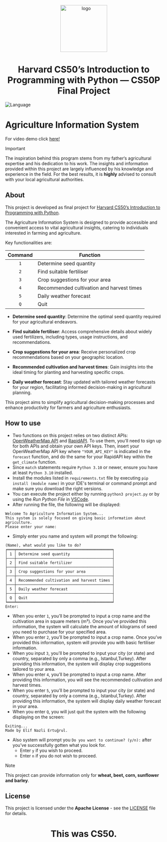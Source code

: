 <p align="center">
<img src="https://i.imgur.com/Jj740Yd.png" alt="logo" height="150"/>
</p>

<h1 align="center">
Harvard CS50’s Introduction to Programming with Python — CS50P Final Project
</h1>

![Language](https://img.shields.io/badge/Language-Python-gold)


# Agriculture Information System
 For video demo click [here!](https://youtu.be/g5Utf0XnGHs)
>[!IMPORTANT]
>The inspiration behind this program stems from my father‘s agricultural expertise and his dedication to his work. The insights and information provided within this project are largely influenced by his knowledge and experience in the field. For the best results, it is **highly** advised to consult with your local agricultural authorities.

## About
This project is developed as final project for [Harvard CS50’s Introduction to Programming with Python](https://www.harvardonline.harvard.edu/course/cs50s-introduction-programming-python).

The Agriculture Information System is designed to provide accessible and convenient access to vital agricultural insights, catering to individuals interested in farming and agriculture.

Key functionalities are:

| Command | Function |
| :---: | --- |
| `1` | Determine seed quantity |
| `2` | Find suitable fertiliser |
| `3` | Crop suggestions for your area |
| `4` | Recommended cultivation and harvest times |
| `5` | Daily weather forecast |
| `Q` | Quit|

- **Determine seed quantity**: Determine the optimal seed quantity required for your agricultural endeavors.

- **Find suitable fertiliser**: Access comprehensive details about widely used fertilizers, including types, usage instructions, and recommendations.

- **Crop suggestions for your area**: Receive personalized crop recommendations based on your geographic location.

- **Recommended cultivation and harvest times**: Gain insights into the ideal timing for planting and harvesting specific crops.

- **Daily weather forecast**: Stay updated with tailored weather forecasts for your region, facilitating informed decision-making in agricultural planning.

This project aims to simplify agricultural decision-making processes and enhance productivity for farmers and agriculture enthusiasts.

## How to use
-  Two functions on this project relies on two distinct APIs: [OpenWeatherMap API](https://openweathermap.org/api) and [RapidAPI](https://rapidapi.com/aptitudeapps/api/koppen-climate-classification/). To use them, you'll need to sign up for both APIs and obtain your own API keys. Then, insert your OpenWeatherMap API key where `"YOUR_API_KEY"` is indicated in the `forecast` function, and do the same for your RapidAPI key within the `get_climate` function.
- Since `match` statements require `Python 3.10` or newer, ensure you have at least `Python 3.10` installed.
- Install the modules listed in `requirements.txt` file by executing `pip install (module name)` in your IDE's terminal or command prompt and make sure you download the right versions.
- You can execute the project either by running `python3 project.py` or by using the _Run Python File_ in [VSCode](https://code.visualstudio.com/docs/python/python-tutorial#:~:text=support%20for%20Linting.-,Run%20Python%20code,right%20side%20of%20the%20editor.&text=Select%20one%20or%20more%20lines,a%20part%20of%20a%20file.).
- After running the file, the following will be displayed:
```
Welcome To Agriculture Information System...
This system is solely focused on giving basic information about agriculture.
Please enter your name: 
```
- Simply enter you name and system will prompt the following:
```
(Name), what would you like to do?
╒═══╤═══════════════════════════════════════════╕
│ 1 │ Determine seed quantity                   │
├───┼───────────────────────────────────────────┤
│ 2 │ Find suitable fertilizer                  │
├───┼───────────────────────────────────────────┤
│ 3 │ Crop suggestions for your area            │
├───┼───────────────────────────────────────────┤
│ 4 │ Recommended cultivation and harvest times │
├───┼───────────────────────────────────────────┤
│ 5 │ Daily weather forecast                    │
├───┼───────────────────────────────────────────┤
│ Q │ Quit                                      │
╘═══╧═══════════════════════════════════════════╛
Enter: 
```
- When you enter `1`, you’ll be prompted to input a crop name and the cultivation area in square meters (m²). Once you’ve provided this information, the system will calculate the amount of kilograms of seed you need to purchase for your specified area.
- When you enter `2`,  you’ll be prompted to input a crop name. Once you’ve provided this information, system will provide you with basic fertiliser information. 
- When you input `3`, you'll be prompted to input your city (or state) and country, separated by only a comma (e.g., Istanbul,Turkey). After providing this information, the system will display crop suggestions tailored to your area.
- When you enter `4`, you’ll be prompted to input a crop name. After providing this information, you will see the recommended cultivation and harvest times.
- When you enter `5`, you’ll be prompted to input your city (or state) and country, separated by only a comma (e.g., Istanbul,Turkey). After providing this information, the system will display daily weather forecast in your area.
- When you enter `Q`, you will just quit the system with the following displaying on the screen:
```
Exiting...
Made by Elif Nazli Ertuğrul.
```


- Also system will prompt you `Do you want to continue? (y/n):` after you’ve successfully gotten what you look for.
  - Enter `y` if you wish to proceed.
  - Enter `n` if you do not wish to proceed.

>[!NOTE]
>This project can provide information only for **wheat, beet, corn, sunflower and barley**.

## License
This project is licensed under the **Apache License** - see the [LICENSE](LICENSE) file for details.

<h1 align=center>This was CS50.
